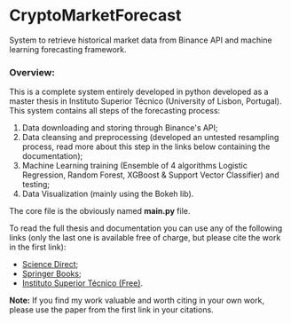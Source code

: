 # CryptoMarketForecast
System to retrieve historical market data from Binance API and machine learning forecasting framework.

### Overview:
This is a complete system entirely developed in python developed as a master thesis in Instituto Superior Técnico (University of Lisbon, Portugal).
This system contains all steps of the forecasting process:
1. Data downloading and storing through Binance's API;
2. Data cleansing and preprocessing (developed an untested resampling process, read more about this step in the links below containing the documentation);
3. Machine Learning training (Ensemble of 4 algorithms Logistic Regression, Random Forest, XGBoost & Support Vector Classifier) and testing;
4. Data Visualization (mainly using the Bokeh lib).

The core file is the obviously named **main.py** file. 

To read the full thesis and documentation you can use any of the following links (only the last one is available free of charge, but please cite the work in the first link):
- [Science Direct](https://www.sciencedirect.com/science/article/abs/pii/S1568494620301277);
- [Springer Books](https://www.springer.com/gp/book/9783030683788?utm_campaign=3_pier05_buy_print&utm_content=en_08082017&utm_medium=referral&utm_source=google_books#otherversion=9783030683795);
- [Instituto Superior Técnico (Free)](https://fenix.tecnico.ulisboa.pt/cursos/meec/dissertacao/1128253548921836).

**Note:** If you find my work valuable and worth citing in your own work, please use the paper from the first link in your citations.


